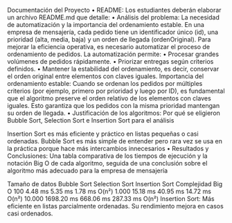 Documentación del Proyecto 
• README: Los estudiantes deberán elaborar un archivo README.md que detalle: 
• Análisis del problema: La necesidad de automatización y la importancia del ordenamiento estable.
En una empresa de mensajería, cada pedido tiene un identificador único (id), una prioridad (alta, media, baja) y un orden de llegada (ordenOriginal). Para mejorar la eficiencia operativa, es necesario automatizar el proceso de ordenamiento de pedidos.
La automatización permite:
•	Procesar grandes volúmenes de pedidos rápidamente.
•	Priorizar entregas según criterios definidos.
•	Mantener la estabilidad del ordenamiento, es decir, conservar el orden original entre elementos con claves iguales.
 Importancia del ordenamiento estable:
Cuando se ordenan los pedidos por múltiples criterios (por ejemplo, primero por prioridad y luego por ID), es fundamental que el algoritmo preserve el orden relativo de los elementos con claves iguales. Esto garantiza que los pedidos con la misma prioridad mantengan su orden de llegada.
• Justificación de los algoritmos: Por qué se eligieron Bubble Sort, Selection Sort e Insertion Sort para el análisis

Insertion Sort es más eficiente y práctico en listas pequeñas o casi ordenadas.
Bubble Sort es más simple de entender pero rara vez se usa en la práctica porque hace más intercambios innecesarios
• Resultados y Conclusiones: Una tabla comparativa de los tiempos de ejecución y la notación Big O de cada algoritmo, seguida de una conclusión sobre el algoritmo más adecuado para la empresa de mensajería

Tamaño de datos	Bubble Sort	Selection Sort	Insertion Sort	Complejidad Big O
100	4.48 ms	5.35 ms	1.78 ms	O(n²)
1.000	15.18 ms	40.95 ms	14.72 ms	O(n²)
10.000	1698.20 ms	668.06 ms	287.33 ms	O(n²)
 Insertion Sort: Más eficiente en listas parcialmente ordenadas. Su rendimiento mejora en casos casi ordenados.
